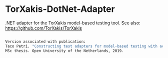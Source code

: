 # TorXakis-DotNet-Adapter
.NET adapter for the TorXakis model-based testing tool.
See also: https://github.com/TorXakis/TorXakis

~~~~ v0.1 ~~~~

Version associated with publication:
Taco Petri. "Constructing test adapters for model-based testing with action refinement".
MSc thesis. Open University of the Netherlands, 2019.
